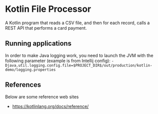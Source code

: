 Kotlin File Processor
=====================
A Kotlin program that reads a CSV file, and then for each record, calls a REST API that performs a card payment.

## Running applications
In order to make Java logging work, you need to launch the JVM with the following parameter (example is from Intellij config):
`-Djava.util.logging.config.file=$PROJECT_DIR$/out/production/kotlin-demo/logging.properties`

## References
Below are some reference web sites
* https://kotlinlang.org/docs/reference/